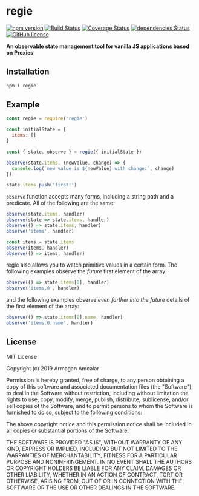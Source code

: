 # regie

[![npm version](https://badge.fury.io/js/regie.svg)](https://badge.fury.io/js/regie)
[![Build Status](https://travis-ci.org/dashersw/regie.svg?branch=master)](https://travis-ci.org/dashersw/regie)
[![Coverage Status](https://coveralls.io/repos/github/dashersw/regie/badge.svg)](https://coveralls.io/github/dashersw/regie)
[![dependencies Status](https://david-dm.org/dashersw/regie/status.svg)](https://david-dm.org/dashersw/regie)
[![GitHub license](https://img.shields.io/badge/license-MIT-blue.svg)](https://raw.githubusercontent.com/dashersw/regie/master/LICENSE)

**An observable state management tool for vanilla JS applications based on Proxies**

## Installation

```bash
npm i regie
```

## Example

```js
const regie = require('regie')

const initialState = {
  items: []
}

const { state, observe } = regie({ initialState })

observe(state.items, (newValue, change) => {
  console.log(`new value is ${newValue} with change:`, change)
})

state.items.push('first!')
```

`observe` function accepts many forms, including a string path and a predicate. All of the following are the same:

```js
observe(state.items, handler)
observe(state => state.items, handler)
observe(() => state.items, handler)
observe('items', handler)

const items = state.items
observe(items, handler)
observe(() => items, handler)
```

regie also allows you to watch primitive values in a certain form. The following examples observe the _future_ first element of the array:

```js
observe(() => state.items[0], handler)
observe('items.0', handler)
```

and the following examples observe _even farther into the future_ details of the first element of the array:

```js
observe(() => state.items[0].name, handler)
observe('items.0.name', handler)
```

## License

MIT License

Copyright (c) 2019 Armagan Amcalar

Permission is hereby granted, free of charge, to any person obtaining a copy
of this software and associated documentation files (the "Software"), to deal
in the Software without restriction, including without limitation the rights
to use, copy, modify, merge, publish, distribute, sublicense, and/or sell
copies of the Software, and to permit persons to whom the Software is
furnished to do so, subject to the following conditions:

The above copyright notice and this permission notice shall be included in all
copies or substantial portions of the Software.

THE SOFTWARE IS PROVIDED "AS IS", WITHOUT WARRANTY OF ANY KIND, EXPRESS OR
IMPLIED, INCLUDING BUT NOT LIMITED TO THE WARRANTIES OF MERCHANTABILITY,
FITNESS FOR A PARTICULAR PURPOSE AND NONINFRINGEMENT. IN NO EVENT SHALL THE
AUTHORS OR COPYRIGHT HOLDERS BE LIABLE FOR ANY CLAIM, DAMAGES OR OTHER
LIABILITY, WHETHER IN AN ACTION OF CONTRACT, TORT OR OTHERWISE, ARISING FROM,
OUT OF OR IN CONNECTION WITH THE SOFTWARE OR THE USE OR OTHER DEALINGS IN THE
SOFTWARE.
